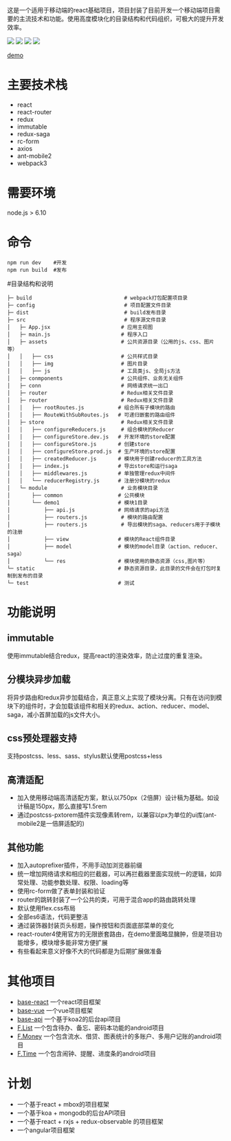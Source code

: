 这是一个适用于移动端的react基础项目，项目封装了目前开发一个移动端项目需要的主流技术和功能。使用高度模块化的目录结构和代码组织，可极大的提升开发效率。

![](https://img.shields.io/badge/react-15.6.2-60dafb.svg)
![](https://img.shields.io/badge/redux-3.7.0-red.svg)
![](https://img.shields.io/badge/reacrRouter-4.2.2-blue.svg)
![](https://img.shields.io/badge/reduxSaga-0.15.4-4183c4.svg)


[demo](http://ccqiuqiu.win/demo/base-react/#/todo)

# 主要技术栈
- react
- react-router
- redux
- immutable
- redux-saga
- rc-form
- axios
- ant-mobile2
- webpack3

# 需要环境
node.js > 6.10

# 命令
```
npm run dev    #开发
npm run build  #发布
```

#目录结构和说明

```
├─ build                              # webpack打包配置项目录
├─ config                             # 项目配置文件目录
├─ dist                               # build发布目录
├─ src                                # 程序源文件目录
│   ├─ App.jsx                       # 应用主视图
│   ├─ main.js                       # 程序入口
│   ├─ assets                        # 公共资源目录（公用的js、css、图片等）
│   │   ├── css                      # 公共样式目录
│   │   ├── img                      # 图片目录
│   │   ├── js                       # 工具类js、全局js方法
│   ├─ conmponents                   # 公共组件、业务无关组件
│   ├─ conn                          # 网络请求统一出口
│   ├─ router                        # Redux相关文件目录
│   ├─ router                        # Redux相关文件目录
│   │   ├── rootRoutes.js           # 组合所有子模块的路由
│   │   ├── RouteWithSubRoutes.js   # 可递归嵌套的路由组件
│   ├─ store                         # Redux相关文件目录
│   │   ├── configureReducers.js     # 组合模块的Reducer
│   │   ├── configureStore.dev.js   # 开发环境的store配置
│   │   ├── configureStore.js       # 创建store
│   │   ├── configureStore.prod.js  # 生产环境的store配置
│   │   ├── createdReducer.js       # 模块用于创建reducer的工具方法
│   │   ├── index.js                # 导出store和运行saga
│   │   ├── middlewares.js          # 单独管理redux中间件
│   │   └── reducerRegistry.js      # 注册分模块的redux
│   └─ module                        # 业务模块目录
│       ├── common                  # 公共模块
│       └── demo1                   # 模块1目录
│           ├── api.js              # 网络请求的api方法
│           ├── routers.js           # 模块的路由配置
│           ├── routers.js           # 导出模块的saga、reducers用于子模块的注册
│           ├── view                # 模块的React组件目录
│           ├── model               # 模块的model目录（action、reducer、saga）
│           └── res                 # 模块使用的静态资源（css,图片等）
└─ static                           # 静态资源目录，此目录的文件会在打包时复制到发布的目录
└─ test                             # 测试
```

# 功能说明

## immutable
使用immutable结合redux，提高react的渲染效率，防止过度的重复渲染。

## 分模块异步加载
将异步路由和redux异步加载结合，真正意义上实现了模块分离。只有在访问到模块下的组件时，才会加载该组件和相关的redux、action、reducer、model、saga，减小首屏加载的js文件大小。

## css预处理器支持
支持postcss、less、sass、stylus默认使用postcss+less

## 高清适配
- 加入使用移动端高清适配方案，默认以750px（2倍屏）设计稿为基础。如设计稿是150px，那么直接写1.5rem
- 通过postcss-pxtorem插件实现像素转rem，以兼容以px为单位的ui库(ant-mobile2是一倍屏适配的)

## 其他功能
- 加入autoprefixer插件，不用手动加浏览器前缀
- 统一增加网络请求和相应的拦截器，可以再拦截器里面实现统一的逻辑，如异常处理、功能参数处理、权限、loading等
- 使用rc-form做了表单封装和验证
- router的跳转封装了一个公共的类，可用于混合app的路由跳转处理
- 默认使用flex.css布局
- 全部es6语法，代码更整洁
- 通过装饰器封装页头标题，操作按钮和页面底部菜单的变化
- react-router4使用官方的无限嵌套路由，在demo里面略显臃肿，但是项目功能增多，模块增多能非常方便扩展
- 有些看起来意义好像不大的代码都是为后期扩展做准备

# 其他项目
- [base-react](https://github.com/ccqiuqiu/base-react) 一个react项目框架 
- [base-vue](https://github.com/ccqiuqiu/base-vue) 一个vue项目框架 
- [base-api](https://github.com/ccqiuqiu/base-api) 一个基于koa2的后台api项目
- [F.List](https://github.com/ccqiuqiu/F.List) 一个包含待办、备忘、密码本功能的android项目
- [F.Money](https://github.com/ccqiuqiu/F.Money) 一个包含流水、借贷、图表统计的多账户、多用户记账的android项目
- [F.Time](https://github.com/ccqiuqiu/F.Time) 一个包含闹钟、提醒、进度条的android项目

# 计划
- 一个基于react + mbox的项目框架
- 一个基于koa + mongodb的后台API项目
- 一个基于react + rxjs + redux-observable 的项目框架
- 一个angular项目框架

